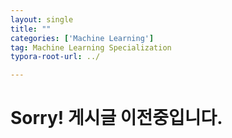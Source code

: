 ```yaml
---
layout: single
title: ""
categories: ['Machine Learning']
tag: Machine Learning Specialization
typora-root-url: ../

---
```


# Sorry! 게시글 이전중입니다.

